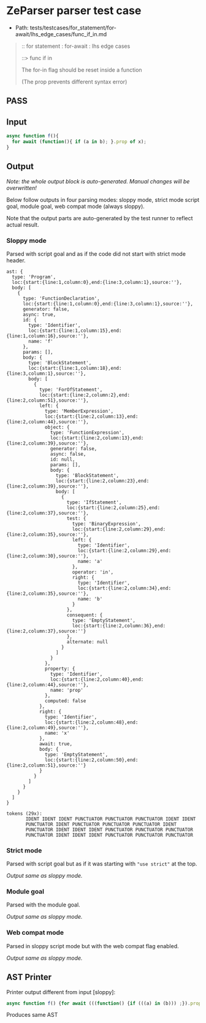 # ZeParser parser test case

- Path: tests/testcases/for_statement/for-await/lhs_edge_cases/func_if_in.md

> :: for statement : for-await : lhs edge cases
>
> ::> func if in
>
> The for-in flag should be reset inside a function
>
> (The prop prevents different syntax error)

## PASS

## Input

`````js
async function f(){
  for await (function(){ if (a in b); }.prop of x);
}
`````

## Output

_Note: the whole output block is auto-generated. Manual changes will be overwritten!_

Below follow outputs in four parsing modes: sloppy mode, strict mode script goal, module goal, web compat mode (always sloppy).

Note that the output parts are auto-generated by the test runner to reflect actual result.

### Sloppy mode

Parsed with script goal and as if the code did not start with strict mode header.

`````
ast: {
  type: 'Program',
  loc:{start:{line:1,column:0},end:{line:3,column:1},source:''},
  body: [
    {
      type: 'FunctionDeclaration',
      loc:{start:{line:1,column:0},end:{line:3,column:1},source:''},
      generator: false,
      async: true,
      id: {
        type: 'Identifier',
        loc:{start:{line:1,column:15},end:{line:1,column:16},source:''},
        name: 'f'
      },
      params: [],
      body: {
        type: 'BlockStatement',
        loc:{start:{line:1,column:18},end:{line:3,column:1},source:''},
        body: [
          {
            type: 'ForOfStatement',
            loc:{start:{line:2,column:2},end:{line:2,column:51},source:''},
            left: {
              type: 'MemberExpression',
              loc:{start:{line:2,column:13},end:{line:2,column:44},source:''},
              object: {
                type: 'FunctionExpression',
                loc:{start:{line:2,column:13},end:{line:2,column:39},source:''},
                generator: false,
                async: false,
                id: null,
                params: [],
                body: {
                  type: 'BlockStatement',
                  loc:{start:{line:2,column:23},end:{line:2,column:39},source:''},
                  body: [
                    {
                      type: 'IfStatement',
                      loc:{start:{line:2,column:25},end:{line:2,column:37},source:''},
                      test: {
                        type: 'BinaryExpression',
                        loc:{start:{line:2,column:29},end:{line:2,column:35},source:''},
                        left: {
                          type: 'Identifier',
                          loc:{start:{line:2,column:29},end:{line:2,column:30},source:''},
                          name: 'a'
                        },
                        operator: 'in',
                        right: {
                          type: 'Identifier',
                          loc:{start:{line:2,column:34},end:{line:2,column:35},source:''},
                          name: 'b'
                        }
                      },
                      consequent: {
                        type: 'EmptyStatement',
                        loc:{start:{line:2,column:36},end:{line:2,column:37},source:''}
                      },
                      alternate: null
                    }
                  ]
                }
              },
              property: {
                type: 'Identifier',
                loc:{start:{line:2,column:40},end:{line:2,column:44},source:''},
                name: 'prop'
              },
              computed: false
            },
            right: {
              type: 'Identifier',
              loc:{start:{line:2,column:48},end:{line:2,column:49},source:''},
              name: 'x'
            },
            await: true,
            body: {
              type: 'EmptyStatement',
              loc:{start:{line:2,column:50},end:{line:2,column:51},source:''}
            }
          }
        ]
      }
    }
  ]
}

tokens (29x):
       IDENT IDENT IDENT PUNCTUATOR PUNCTUATOR PUNCTUATOR IDENT IDENT
       PUNCTUATOR IDENT PUNCTUATOR PUNCTUATOR PUNCTUATOR IDENT
       PUNCTUATOR IDENT IDENT IDENT PUNCTUATOR PUNCTUATOR PUNCTUATOR
       PUNCTUATOR IDENT IDENT IDENT PUNCTUATOR PUNCTUATOR PUNCTUATOR
`````

### Strict mode

Parsed with script goal but as if it was starting with `"use strict"` at the top.

_Output same as sloppy mode._

### Module goal

Parsed with the module goal.

_Output same as sloppy mode._

### Web compat mode

Parsed in sloppy script mode but with the web compat flag enabled.

_Output same as sloppy mode._

## AST Printer

Printer output different from input [sloppy]:

````js
async function f() {for await (((function() {if (((a) in (b))) ;}).prop) of x) ;}
````

Produces same AST
